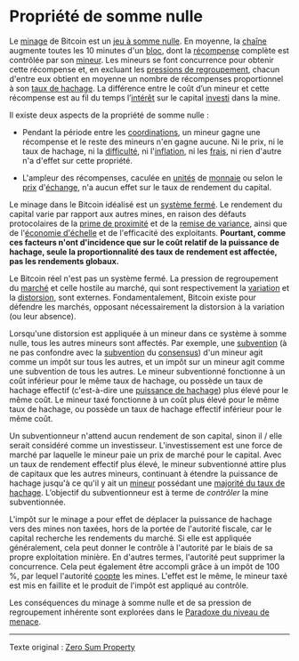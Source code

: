 Propriété de somme nulle
========================

Le [minage](ch101-glossary.md#mine) de Bitcoin est un [jeu à somme nulle](https://fr.wikipedia.org/wiki/Jeu_%C3%A0_somme_nulle). En moyenne, la [chaîne](ch101-glossary.md#chaîne) augmente toutes les 10 minutes d'un [bloc](ch101-glossary.md#bloc), dont la [récompense](ch101-glossary.md#récompense) complète est contrôlée par son [mineur](ch101-glossary.md#mineur). Les mineurs se font concurrence pour obtenir cette récompense et, en excluant les [pressions de regroupement](ch039-pooling-pressure-risk.md), chacun d'entre eux obtient en moyenne un nombre de récompenses proportionnel à son [taux de hachage](ch101-glossary.md#taux-de-hachage). La différence entre le coût d’un mineur et cette récompense est au fil du temps l’[intérêt](ch101-glossary.md#intérêt) sur le capital [investi](ch101-glossary.md#prêter) dans la mine.

Il existe deux aspects de la propriété de somme nulle :

* Pendant la période entre les [coordinations](ch101-glossary.md#coordination), un mineur gagne une récompense et le reste des mineurs n'en gagne aucune. Ni le prix, ni le taux de hachage, ni la [difficulté](ch101-glossary.md#difficulté), ni l'[inflation](ch101-glossary.md#inflation), ni les [frais](ch101-glossary.md#frais), ni rien d'autre n'a d'effet sur cette propriété.

* L'ampleur des récompenses, caculée en [unités](ch101-glossary.md#unité) de [monnaie](ch101-glossary.md#monnaie) ou selon le [prix](ch101-glossary.md#prix) d'[échange](ch101-glossary.md#échange), n'a aucun effet sur le taux de rendement du capital. 

Le minage dans le Bitcoin idéalisé est un [système fermé](https://fr.wikipedia.org/wiki/Syst%C3%A8me_ferm%C3%A9). Le rendement du capital varie par rapport aux autres mines, en raison des défauts protocolaires de la [prime de proximité](ch036-proximity-premium-flaw.md) et de la [remise de variance](ch037-variance-discount-flaw.md), ainsi que de l'[économie d'échelle](https://fr.wikipedia.org/wiki/%C3%89conomie_d%27%C3%A9chelle) et de l'efficacité des exploitants. **Pourtant, comme ces facteurs n'ont d'incidence que sur le coût relatif de la puissance de hachage, seule la proportionnalité des taux de rendement est affectée, pas les rendements globaux.**

Le Bitcoin réel n'est pas un système fermé. La pression de regroupement du [marché](ch101-glossary.md#marché) et celle hostile au marché, qui sont respectivement la [variation](ch101-glossary.md#variation) et la [distorsion](ch101-glossary.md#distorsion), sont externes. Fondamentalement, Bitcoin existe pour défendre les marchés, opposant nécessairement la distorsion à la variation (ou leur absence).

Lorsqu'une distorsion est appliquée à un mineur dans ce système à somme nulle, tous les autres mineurs sont affectés. Par exemple, une [subvention](https://fr.wikipedia.org/wiki/Subvention) (à ne pas confondre avec la [subvention](ch101-glossary.md#subvention) du [consensus](ch101-glossary.md#consensus)) d'un mineur agit comme un impôt sur tous les autres, et un impôt sur un mineur agit comme une subvention de tous les autres. Le mineur subventionné fonctionne à un coût inférieur pour le même taux de hachage, ou possède un taux de hachage effectif (c'est-à-dire une [puissance de hachage](ch101-glossary.md#puissance-de-hachage)) plus élevé pour le même coût. Le mineur taxé fonctionne à un coût plus élevé pour le même taux de hachage, ou possède un taux de hachage effectif inférieur pour le même coût.

Un subventionneur n'attend aucun rendement de son capital, sinon il / elle serait considéré comme un investisseur. L'investissement est une force de marché par laquelle le mineur paie un prix de marché pour le capital. Avec un taux de rendement effectif plus élevé, le mineur subventionné attire plus de capitaux que les autres mineurs, continuant à étendre la puissance de hachage jusqu'à ce qu'il y ait un [mineur](ch101-glossary.md#mineur) possédant une [majorité du taux de hachage](ch101-glossary.md#puissance-de-hachage-majoritaire). L’objectif du subventionneur est à terme de *contrôler* la mine subventionnée.

L'impôt sur le minage a pour effet de déplacer la puissance de hachage vers des mines non taxées, hors de la portée de l'autorité fiscale, car le capital recherche les rendements du marché. Si elle est appliquée généralement, cela peut donner le contrôle à l'autorité par le biais de sa propre exploitation minière. En d'autres termes, l'autorité peut supprimer la concurrence. Cela peut également être accompli grâce à un impôt de 100 %, par lequel l'autorité [coopte](ch101-glossary.md#cooptation) les mines. L'effet est le même, le mineur taxé est mis en faillite et le produit de l'impôt est appliqué au contrôle.

Les conséquences du minage à somme nulle et de sa pression de regroupement inhérente sont explorées dans le [Paradoxe du niveau de menace](ch033-threat-level-paradox.md).

---

Texte original : [Zero Sum Property](https://github.com/libbitcoin/libbitcoin-system/wiki/Zero-Sum-Property)